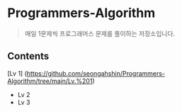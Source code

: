 # Programmers-Algorithm
> 매일 1문제씩 프로그래머스 문제를 풀이하는 저장소입니다. 

## Contents 
[Lv 1] (https://github.com/seongahshin/Programmers-Algorithm/tree/main/Lv.%201)
+ Lv 2
+ Lv 3
